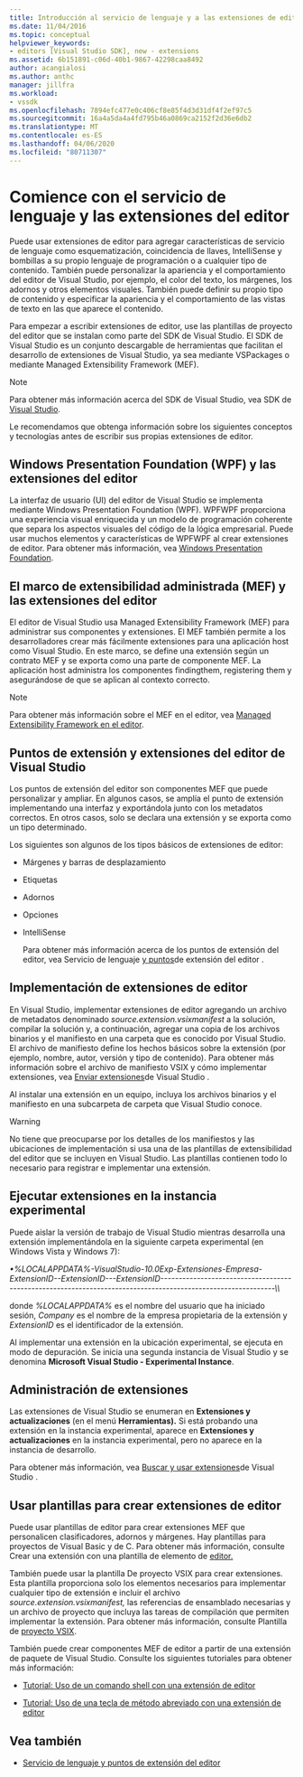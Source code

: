 ```yaml
---
title: Introducción al servicio de lenguaje y a las extensiones de editor . Microsoft Docs
ms.date: 11/04/2016
ms.topic: conceptual
helpviewer_keywords:
- editors [Visual Studio SDK], new - extensions
ms.assetid: 6b151891-c06d-40b1-9867-42298caa8492
author: acangialosi
ms.author: anthc
manager: jillfra
ms.workload:
- vssdk
ms.openlocfilehash: 7894efc477e0c406cf8e85f4d3d31df4f2ef97c5
ms.sourcegitcommit: 16a4a5da4a4fd795b46a0869ca2152f2d36e6db2
ms.translationtype: MT
ms.contentlocale: es-ES
ms.lasthandoff: 04/06/2020
ms.locfileid: "80711307"
---
```

# <a name="get-started-with-language-service-and-editor-extensions"></a>Comience con el servicio de lenguaje y las extensiones del editor
Puede usar extensiones de editor para agregar características de servicio de lenguaje como esquematización, coincidencia de llaves, IntelliSense y bombillas a su propio lenguaje de programación o a cualquier tipo de contenido. También puede personalizar la apariencia y el comportamiento del editor de Visual Studio, por ejemplo, el color del texto, los márgenes, los adornos y otros elementos visuales. También puede definir su propio tipo de contenido y especificar la apariencia y el comportamiento de las vistas de texto en las que aparece el contenido.

 Para empezar a escribir extensiones de editor, use las plantillas de proyecto del editor que se instalan como parte del SDK de Visual Studio. El SDK de Visual Studio es un conjunto descargable de herramientas que facilitan el desarrollo de extensiones de Visual Studio, ya sea mediante VSPackages o mediante Managed Extensibility Framework (MEF).

> [!NOTE]
> Para obtener más información acerca del SDK de Visual Studio, vea SDK de [Visual Studio](../extensibility/visual-studio-sdk.md).

 Le recomendamos que obtenga información sobre los siguientes conceptos y tecnologías antes de escribir sus propias extensiones de editor.

## <a name="the-windows-presentation-foundation-wpf-and-editor-extensions"></a>Windows Presentation Foundation (WPF) y las extensiones del editor
 La interfaz de usuario (UI) del editor de Visual Studio se implementa mediante Windows Presentation Foundation (WPF). WPFWPF proporciona una experiencia visual enriquecida y un modelo de programación coherente que separa los aspectos visuales del código de la lógica empresarial. Puede usar muchos elementos y características de WPFWPF al crear extensiones de editor. Para obtener más información, vea [Windows Presentation Foundation](/dotnet/framework/wpf/index).

## <a name="the-managed-extensibility-framework-mef-and-editor-extensions"></a>El marco de extensibilidad administrada (MEF) y las extensiones del editor
 El editor de Visual Studio usa Managed Extensibility Framework (MEF) para administrar sus componentes y extensiones. El MEF también permite a los desarrolladores crear más fácilmente extensiones para una aplicación host como Visual Studio. En este marco, se define una extensión según un contrato MEF y se exporta como una parte de componente MEF. La aplicación host administra los componentes findingthem, registering them y asegurándose de que se aplican al contexto correcto.

> [!NOTE]
> Para obtener más información sobre el MEF en el editor, vea [Managed Extensibility Framework en el editor](../extensibility/managed-extensibility-framework-in-the-editor.md).

## <a name="visual-studio-editor-extension-points-and-extensions"></a>Puntos de extensión y extensiones del editor de Visual Studio
 Los puntos de extensión del editor son componentes MEF que puede personalizar y ampliar. En algunos casos, se amplía el punto de extensión implementando una interfaz y exportándola junto con los metadatos correctos. En otros casos, solo se declara una extensión y se exporta como un tipo determinado.

 Los siguientes son algunos de los tipos básicos de extensiones de editor:

- Márgenes y barras de desplazamiento

- Etiquetas

- Adornos

- Opciones

- IntelliSense

  Para obtener más información acerca de los puntos de extensión del editor, vea Servicio de lenguaje [y puntos](../extensibility/language-service-and-editor-extension-points.md)de extensión del editor .

## <a name="deploying-editor-extensions"></a>Implementación de extensiones de editor
 En Visual Studio, implementar extensiones de editor agregando un archivo de metadatos denominado *source.extension.vsixmanifest* a la solución, compilar la solución y, a continuación, agregar una copia de los archivos binarios y el manifiesto en una carpeta que es conocido por Visual Studio. El archivo de manifiesto define los hechos básicos sobre la extensión (por ejemplo, nombre, autor, versión y tipo de contenido). Para obtener más información sobre el archivo de manifiesto VSIX y cómo implementar extensiones, vea [Enviar extensiones](../extensibility/shipping-visual-studio-extensions.md)de Visual Studio .

 Al instalar una extensión en un equipo, incluya los archivos binarios y el manifiesto en una subcarpeta de carpeta que Visual Studio conoce.

> [!WARNING]
> No tiene que preocuparse por los detalles de los manifiestos y las ubicaciones de implementación si usa una de las plantillas de extensibilidad del editor que se incluyen en Visual Studio. Las plantillas contienen todo lo necesario para registrar e implementar una extensión.

## <a name="run-extensions-in-the-experimental-instance"></a>Ejecutar extensiones en la instancia experimental
 Puede aislar la versión de trabajo de Visual Studio mientras desarrolla una extensión implementándola en la siguiente carpeta experimental (en Windows Vista y Windows 7):

 *•%LOCALAPPDATA%-VisualStudio-10.0Exp-Extensiones-Empresa-ExtensionID--ExtensionID---ExtensionID-------------------------------------------------------------------------------------------------------------\\\\*

 donde *%LOCALAPPDATA%* es el nombre del usuario que ha iniciado sesión, *Company* es el nombre de la empresa propietaria de la extensión y *ExtensionID* es el identificador de la extensión.

 Al implementar una extensión en la ubicación experimental, se ejecuta en modo de depuración. Se inicia una segunda instancia de Visual Studio y se denomina **Microsoft Visual Studio - Experimental Instance**.

## <a name="manage-extensions"></a>Administración de extensiones
 Las extensiones de Visual Studio se enumeran en **Extensiones y actualizaciones** (en el menú **Herramientas).** Si está probando una extensión en la instancia experimental, aparece en **Extensiones y actualizaciones** en la instancia experimental, pero no aparece en la instancia de desarrollo.

 Para obtener más información, vea [Buscar y usar extensiones](../ide/finding-and-using-visual-studio-extensions.md)de Visual Studio .

## <a name="use-templates-to-create-editor-extensions"></a>Usar plantillas para crear extensiones de editor
 Puede usar plantillas de editor para crear extensiones MEF que personalicen clasificadores, adornos y márgenes. Hay plantillas para proyectos de Visual Basic y de C. Para obtener más información, consulte Crear una extensión con una plantilla de elemento de [editor.](../extensibility/creating-an-extension-with-an-editor-item-template.md)

 También puede usar la plantilla De proyecto VSIX para crear extensiones. Esta plantilla proporciona solo los elementos necesarios para implementar cualquier tipo de extensión e incluir el archivo *source.extension.vsixmanifest,* las referencias de ensamblado necesarias y un archivo de proyecto que incluya las tareas de compilación que permiten implementar la extensión. Para obtener más información, consulte Plantilla de [proyecto VSIX](../extensibility/vsix-project-template.md).

 También puede crear componentes MEF de editor a partir de una extensión de paquete de Visual Studio. Consulte los siguientes tutoriales para obtener más información:

- [Tutorial: Uso de un comando shell con una extensión de editor](../extensibility/walkthrough-using-a-shell-command-with-an-editor-extension.md)

- [Tutorial: Uso de una tecla de método abreviado con una extensión de editor](../extensibility/walkthrough-using-a-shortcut-key-with-an-editor-extension.md)

## <a name="see-also"></a>Vea también
- [Servicio de lenguaje y puntos de extensión del editor](../extensibility/language-service-and-editor-extension-points.md)
